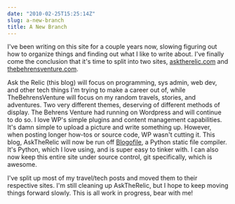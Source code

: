 ```yaml
---
date: "2010-02-25T15:25:14Z"
slug: a-new-branch
title: A New Branch
---
```


I've been writing on this site for a couple years now, slowing figuring out how
to organize things and finding out what I like to write about. I've finally come
the conclusion that it's time to split into two sites, [asktherelic.com][1] and
[thebehrensventure.com][2].

Ask the Relic (this blog) will focus on programming, sys admin, web dev, and
other tech things I'm trying to make a career out of, while TheBehrensVenture
will focus on my random travels, stories, and adventures. Two very different
themes, deserving of different methods of display. The Behrens Venture had
running on Wordpress and will continue to do so. I love WP's simple plugins and
content management capabilities. It's damn simple to upload a picture and write
something up. However, when posting longer how-tos or source code, WP wasn't
cutting it. This blog, AskTheRelic will now be run off [Blogofile][3], a Python
static file compiler. It's Python, which I love using, and is super easy to
tinker with. I can also now keep this entire site under source control, git
specifically, which is awesome.

I've split up most of my travel/tech posts and moved them to their respective
sites. I'm still cleaning up AskTheRelic, but I hope to keep moving things
forward slowly. This is all work in progress, bear with me!

[1]: https://www.asktherelic.com
[2]: https://www.thebehrensventure.com
[3]: https://blogofile.com/
